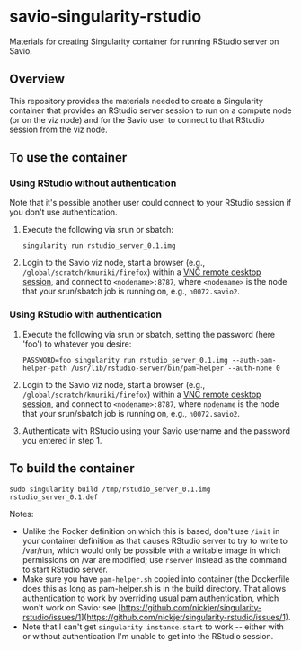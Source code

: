 # savio-singularity-rstudio
Materials for creating Singularity container for running RStudio server on Savio.

## Overview

This repository provides the materials needed to create a Singularity container that provides an RStudio server session to run on a compute node (or on the viz node) and for the Savio user to connect to that RStudio session from the viz node. 

## To use the container

### Using RStudio without authentication

Note that it's possible another user could connect to your RStudio session if you don't use authentication. 

  1) Execute the following via srun or sbatch:
  
     ```singularity run rstudio_server_0.1.img```
  2) Login to the Savio viz node, start a browser (e.g., `/global/scratch/kmuriki/firefox`) within a [VNC remote desktop session](https://research-it.berkeley.edu/services/high-performance-computing/using-brc-visualization-node-realvnc), and connect to `<nodename>:8787`, where `<nodename>` is the node that your srun/sbatch job is running on, e.g., `n0072.savio2`.

### Using RStudio with authentication

  1) Execute the following via srun or sbatch, setting the password (here 'foo') to whatever you desire:
  
     ```PASSWORD=foo singularity run rstudio_server_0.1.img --auth-pam-helper-path /usr/lib/rstudio-server/bin/pam-helper --auth-none 0```
  2) Login to the Savio viz node, start a browser (e.g., `/global/scratch/kmuriki/firefox`) within a [VNC remote desktop session](https://research-it.berkeley.edu/services/high-performance-computing/using-brc-visualization-node-realvnc), and connect to `<nodename>:8787`, where `nodename` is the node that your srun/sbatch job is running on, e.g., `n0072.savio2`.
  3) Authenticate with RStudio using your Savio username and the password you entered in step 1.

## To build the container

```
sudo singularity build /tmp/rstudio_server_0.1.img rstudio_server_0.1.def
```

Notes:

 - Unlike the Rocker definition on which this is based, don't use `/init` in your container definition as that causes RStudio server to try to write to /var/run, which would only be possible with a writable image in which permissions on /var are modified; use `rserver` instead as the command to start RStudio server.
 - Make sure you have `pam-helper.sh` copied into container (the Dockerfile does this as long as pam-helper.sh is in the build directory. That allows authentication to work by overriding usual pam authentication, which won't work on Savio: see [https://github.com/nickjer/singularity-rstudio/issues/1](https://github.com/nickjer/singularity-rstudio/issues/1).
 - Note that I can't get `singularity instance.start` to work -- either with or without authentication I'm unable to get into the RStudio session. 



